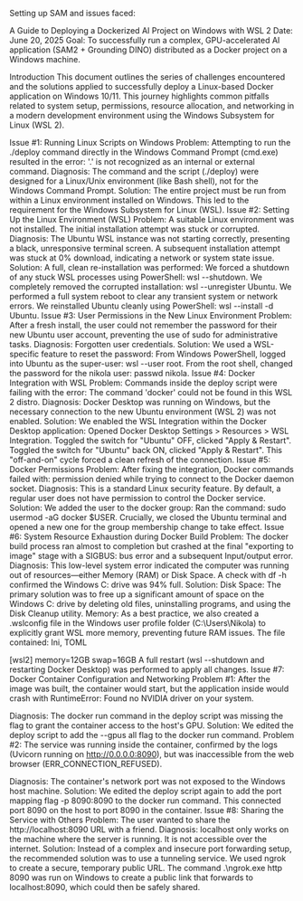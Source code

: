 Setting up SAM and issues faced:

A Guide to Deploying a Dockerized AI Project on Windows with WSL 2
Date: June 20, 2025
Goal: To successfully run a complex, GPU-accelerated AI application (SAM2 + Grounding DINO) distributed as a Docker project on a Windows machine.

Introduction
This document outlines the series of challenges encountered and the solutions applied to successfully deploy a Linux-based Docker application on Windows 10/11. This journey highlights common pitfalls related to system setup, permissions, resource allocation, and networking in a modern development environment using the Windows Subsystem for Linux (WSL 2).

Issue #1: Running Linux Scripts on Windows
Problem: Attempting to run the ./deploy command directly in the Windows Command Prompt (cmd.exe) resulted in the error: '.' is not recognized as an internal or external command.
Diagnosis: The command and the script (./deploy) were designed for a Linux/Unix environment (like Bash shell), not for the Windows Command Prompt.
Solution: The entire project must be run from within a Linux environment installed on Windows. This led to the requirement for the Windows Subsystem for Linux (WSL).
Issue #2: Setting Up the Linux Environment (WSL)
Problem: A suitable Linux environment was not installed. The initial installation attempt was stuck or corrupted.
Diagnosis: The Ubuntu WSL instance was not starting correctly, presenting a black, unresponsive terminal screen. A subsequent installation attempt was stuck at 0% download, indicating a network or system state issue.
Solution: A full, clean re-installation was performed:
We forced a shutdown of any stuck WSL processes using PowerShell: wsl --shutdown.
We completely removed the corrupted installation: wsl --unregister Ubuntu.
We performed a full system reboot to clear any transient system or network errors.
We reinstalled Ubuntu cleanly using PowerShell: wsl --install -d Ubuntu.
Issue #3: User Permissions in the New Linux Environment
Problem: After a fresh install, the user could not remember the password for their new Ubuntu user account, preventing the use of sudo for administrative tasks.
Diagnosis: Forgotten user credentials.
Solution: We used a WSL-specific feature to reset the password:
From Windows PowerShell, logged into Ubuntu as the super-user: wsl --user root.
From the root shell, changed the password for the nikola user: passwd nikola.
Issue #4: Docker Integration with WSL
Problem: Commands inside the deploy script were failing with the error: The command 'docker' could not be found in this WSL 2 distro.
Diagnosis: Docker Desktop was running on Windows, but the necessary connection to the new Ubuntu environment (WSL 2) was not enabled.
Solution: We enabled the WSL Integration within the Docker Desktop application:
Opened Docker Desktop Settings > Resources > WSL Integration.
Toggled the switch for "Ubuntu" OFF, clicked "Apply & Restart".
Toggled the switch for "Ubuntu" back ON, clicked "Apply & Restart". This "off-and-on" cycle forced a clean refresh of the connection.
Issue #5: Docker Permissions
Problem: After fixing the integration, Docker commands failed with: permission denied while trying to connect to the Docker daemon socket.
Diagnosis: This is a standard Linux security feature. By default, a regular user does not have permission to control the Docker service.
Solution: We added the user to the docker group:
Ran the command: sudo usermod -aG docker $USER.
Crucially, we closed the Ubuntu terminal and opened a new one for the group membership change to take effect.
Issue #6: System Resource Exhaustion during Docker Build
Problem: The docker build process ran almost to completion but crashed at the final "exporting to image" stage with a SIGBUS: bus error and a subsequent Input/output error.
Diagnosis: This low-level system error indicated the computer was running out of resources—either Memory (RAM) or Disk Space. A check with df -h confirmed the Windows C: drive was 94% full.
Solution:
Disk Space: The primary solution was to free up a significant amount of space on the Windows C: drive by deleting old files, uninstalling programs, and using the Disk Cleanup utility.
Memory: As a best practice, we also created a .wslconfig file in the Windows user profile folder (C:\Users\Nikola) to explicitly grant WSL more memory, preventing future RAM issues. The file contained:
Ini, TOML

[wsl2]
memory=12GB
swap=16GB
A full restart (wsl --shutdown and restarting Docker Desktop) was performed to apply all changes.
Issue #7: Docker Container Configuration and Networking
Problem #1: After the image was built, the container would start, but the application inside would crash with RuntimeError: Found no NVIDIA driver on your system.

Diagnosis: The docker run command in the deploy script was missing the flag to grant the container access to the host's GPU.
Solution: We edited the deploy script to add the --gpus all flag to the docker run command.
Problem #2: The service was running inside the container, confirmed by the logs (Uvicorn running on http://0.0.0.0:8090), but was inaccessible from the web browser (ERR_CONNECTION_REFUSED).

Diagnosis: The container's network port was not exposed to the Windows host machine.
Solution: We edited the deploy script again to add the port mapping flag -p 8090:8090 to the docker run command. This connected port 8090 on the host to port 8090 in the container.
Issue #8: Sharing the Service with Others
Problem: The user wanted to share the http://localhost:8090 URL with a friend.
Diagnosis: localhost only works on the machine where the server is running. It is not accessible over the internet.
Solution: Instead of a complex and insecure port forwarding setup, the recommended solution was to use a tunneling service.
We used ngrok to create a secure, temporary public URL.
The command .\ngrok.exe http 8090 was run on Windows to create a public link that forwards to localhost:8090, which could then be safely shared.
